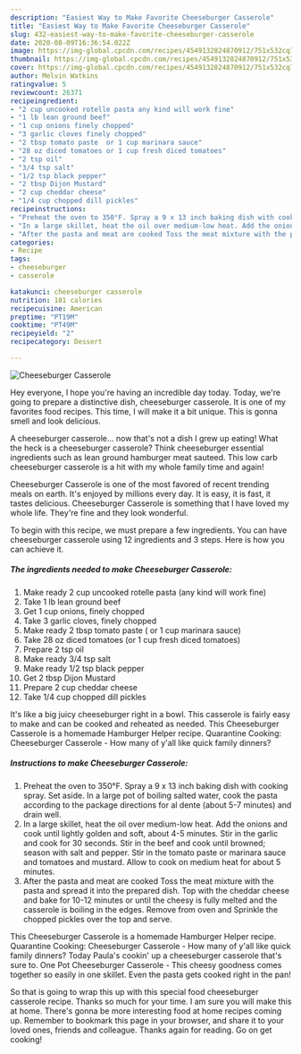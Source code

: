 ```yaml
---
description: "Easiest Way to Make Favorite Cheeseburger Casserole"
title: "Easiest Way to Make Favorite Cheeseburger Casserole"
slug: 432-easiest-way-to-make-favorite-cheeseburger-casserole
date: 2020-08-09T16:36:54.022Z
image: https://img-global.cpcdn.com/recipes/4549132824870912/751x532cq70/cheeseburger-casserole-recipe-main-photo.jpg
thumbnail: https://img-global.cpcdn.com/recipes/4549132824870912/751x532cq70/cheeseburger-casserole-recipe-main-photo.jpg
cover: https://img-global.cpcdn.com/recipes/4549132824870912/751x532cq70/cheeseburger-casserole-recipe-main-photo.jpg
author: Melvin Watkins
ratingvalue: 5
reviewcount: 26371
recipeingredient:
- "2 cup uncooked rotelle pasta any kind will work fine"
- "1 lb lean ground beef"
- "1 cup onions finely chopped"
- "3 garlic cloves finely chopped"
- "2 tbsp tomato paste  or 1 cup marinara sauce"
- "28 oz diced tomatoes or 1 cup fresh diced tomatoes"
- "2 tsp oil"
- "3/4 tsp salt"
- "1/2 tsp black pepper"
- "2 tbsp Dijon Mustard"
- "2 cup cheddar cheese"
- "1/4 cup chopped dill pickles"
recipeinstructions:
- "Preheat the oven to 350°F. Spray a 9 x 13 inch baking dish with cooking spray. Set aside. In a large pot of boiling salted water, cook the pasta according to the package directions for al dente (about 5-7 minutes) and drain well."
- "In a large skillet, heat the oil over medium-low heat. Add the onions and cook until lightly golden and soft, about 4-5 minutes. Stir in the garlic and cook for 30 seconds. Stir in the beef and cook until browned; season with salt and pepper. Stir in the tomato paste or marinara sauce and tomatoes and mustard. Allow to cook on medium heat for about 5 minutes."
- "After the pasta and meat are cooked Toss the meat mixture with the pasta and spread it into the prepared dish. Top with the cheddar cheese and bake for 10-12 minutes or until the cheesy is fully melted and the casserole is boiling in the edges. Remove from oven and Sprinkle the chopped pickles over the top and serve."
categories:
- Recipe
tags:
- cheeseburger
- casserole

katakunci: cheeseburger casserole 
nutrition: 181 calories
recipecuisine: American
preptime: "PT19M"
cooktime: "PT49M"
recipeyield: "2"
recipecategory: Dessert

---
```



![Cheeseburger Casserole](https://img-global.cpcdn.com/recipes/4549132824870912/751x532cq70/cheeseburger-casserole-recipe-main-photo.jpg)

Hey everyone, I hope you're having an incredible day today. Today, we're going to prepare a distinctive dish, cheeseburger casserole. It is one of my favorites food recipes. This time, I will make it a bit unique. This is gonna smell and look delicious.

A cheeseburger casserole… now that&#39;s not a dish I grew up eating! What the heck is a cheeseburger casserole? Think cheeseburger essential ingredients such as lean ground hamburger meat sauteed. This low carb cheeseburger casserole is a hit with my whole family time and again!

Cheeseburger Casserole is one of the most favored of recent trending meals on earth. It's enjoyed by millions every day. It is easy, it is fast, it tastes delicious. Cheeseburger Casserole is something that I have loved my whole life. They're fine and they look wonderful.


To begin with this recipe, we must prepare a few ingredients. You can have cheeseburger casserole using 12 ingredients and 3 steps. Here is how you can achieve it.

<!--inarticleads1-->

##### The ingredients needed to make Cheeseburger Casserole:

1. Make ready 2 cup uncooked rotelle pasta (any kind will work fine)
1. Take 1 lb lean ground beef
1. Get 1 cup onions, finely chopped
1. Take 3 garlic cloves, finely chopped
1. Make ready 2 tbsp tomato paste ( or 1 cup marinara sauce)
1. Take 28 oz diced tomatoes (or 1 cup fresh diced tomatoes)
1. Prepare 2 tsp oil
1. Make ready 3/4 tsp salt
1. Make ready 1/2 tsp black pepper
1. Get 2 tbsp Dijon Mustard
1. Prepare 2 cup cheddar cheese
1. Take 1/4 cup chopped dill pickles


It&#39;s like a big juicy cheeseburger right in a bowl. This casserole is fairly easy to make and can be cooked and reheated as needed. This Cheeseburger Casserole is a homemade Hamburger Helper recipe. Quarantine Cooking: Cheeseburger Casserole - How many of y&#39;all like quick family dinners? 

<!--inarticleads2-->

##### Instructions to make Cheeseburger Casserole:

1. Preheat the oven to 350°F. Spray a 9 x 13 inch baking dish with cooking spray. Set aside. In a large pot of boiling salted water, cook the pasta according to the package directions for al dente (about 5-7 minutes) and drain well.
1. In a large skillet, heat the oil over medium-low heat. Add the onions and cook until lightly golden and soft, about 4-5 minutes. Stir in the garlic and cook for 30 seconds. Stir in the beef and cook until browned; season with salt and pepper. Stir in the tomato paste or marinara sauce and tomatoes and mustard. Allow to cook on medium heat for about 5 minutes.
1. After the pasta and meat are cooked Toss the meat mixture with the pasta and spread it into the prepared dish. Top with the cheddar cheese and bake for 10-12 minutes or until the cheesy is fully melted and the casserole is boiling in the edges. Remove from oven and Sprinkle the chopped pickles over the top and serve.


This Cheeseburger Casserole is a homemade Hamburger Helper recipe. Quarantine Cooking: Cheeseburger Casserole - How many of y&#39;all like quick family dinners? Today Paula&#39;s cookin&#39; up a cheeseburger casserole that&#39;s sure to. One Pot Cheeseburger Casserole - This cheesy goodness comes together so easily in one skillet. Even the pasta gets cooked right in the pan! 

So that is going to wrap this up with this special food cheeseburger casserole recipe. Thanks so much for your time. I am sure you will make this at home. There's gonna be more interesting food at home recipes coming up. Remember to bookmark this page in your browser, and share it to your loved ones, friends and colleague. Thanks again for reading. Go on get cooking!

